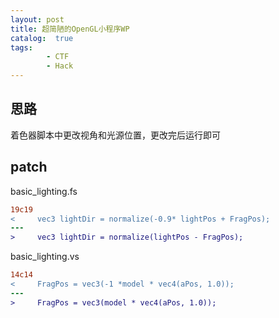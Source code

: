 ```yaml
---
layout: post
title: 超简陋的OpenGL小程序WP
catalog:  true
tags:
        - CTF
        - Hack
---
```


## 思路

着色器脚本中更改视角和光源位置，更改完后运行即可

## patch

basic_lighting.fs
```diff
19c19
<     vec3 lightDir = normalize(-0.9* lightPos + FragPos);
---
>     vec3 lightDir = normalize(lightPos - FragPos);
```

basic_lighting.vs
```diff
14c14
<     FragPos = vec3(-1 *model * vec4(aPos, 1.0));
---
>     FragPos = vec3(model * vec4(aPos, 1.0));
```
